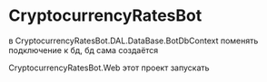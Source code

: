 # CryptocurrencyRatesBot
в CryptocurrencyRatesBot.DAL.DataBase.BotDbContext поменять подключение к бд, бд сама создаётся

CryptocurrencyRatesBot.Web этот проект запускать
